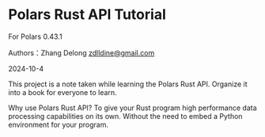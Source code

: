 # Polars Rust API Tutorial

For Polars 0.43.1

Authors：Zhang Delong <zdlldine@gmail.com>

2024-10-4

This project is a note taken while learning the Polars Rust API. Organize it into a book for everyone to learn.

Why use Polars Rust API?
To give your Rust program high performance data processing capabilities on its own. Without the need to embed a Python environment for your program.
